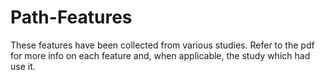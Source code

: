 # Path-Features

These features have been collected from various studies. Refer to the pdf for more info on each feature and, when applicable, the study which had use it. 
